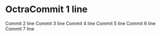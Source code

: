 # OctraCommit 1 line
Commit 2 line
Commit 3 line
Commit 4 line
Commit 5 line
Commit 6 line
Commit 7 line
